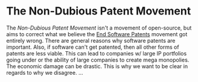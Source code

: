 # The Non-Dubious Patent Movement
The *Non-Dubious Patent Movement* isn't a movement of open-source, but aims to correct what we believe the [End Software Patents](http://endsoftpatents.org/) movement got entirely wrong. There are general reasons why software patents are important. Also, if software can't get patented, then all other forms of patents are less viable. This can lead to companies w/ large IP portfolios going under or the ability of large companies to create mega monopolies. The economic damage can be drastic. This is why we want to be clear in regards to why we disagree. ...
